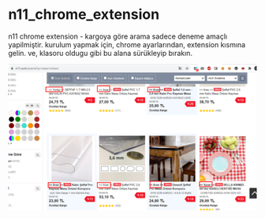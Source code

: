 # n11_chrome_extension
n11 chrome extension - kargoya göre arama
sadece deneme amaçlı yapilmiştir. 
kurulum yapmak için, chrome ayarlarından, extension kısmına gelin. ve, klasoru oldugu gibi bu alana sürükleyip bırakın.

![Alt text](/arama.png?raw=true "Optional Title")
